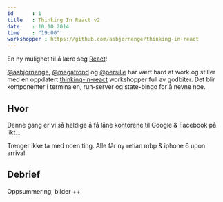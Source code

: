 ```yaml
---
id      : 1
title   : Thinking In React v2
date    : 10.10.2014
time    : "19:00"
workshopper : https://github.com/asbjornenge/thinking-in-react
---
```


En ny mulighet til å lære seg [React](http://facebook.github.io/react/)!  

[@asbjornenge](https://github.com/asbjornenge), [@megatrond](https://github.com/megatrond) og [@persille](https://github.com/persille) har vært hard at work og stiller med en oppdatert [thinking-in-react](https://github.com/asbjornenge/thinking-in-react) workshopper full av godbiter. Det blir komponenter i terminalen, run-server og state-bingo for å nevne noe.

## Hvor

Denne gang er vi så heldige å få låne kontorene til Google & Facebook på likt...

Trenger ikke ta med noen ting. Alle får ny retian mbp & iphone 6 upon arrival.

## Debrief

Oppsummering, bilder ++